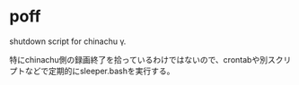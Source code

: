# poff
shutdown script for chinachu γ.

特にchinachu側の録画終了を拾っているわけではないので、crontabや別スクリプトなどで定期的にsleeper.bashを実行する。
